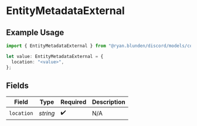 # EntityMetadataExternal

## Example Usage

```typescript
import { EntityMetadataExternal } from "@ryan.blunden/discord/models/components";

let value: EntityMetadataExternal = {
  location: "<value>",
};
```

## Fields

| Field              | Type               | Required           | Description        |
| ------------------ | ------------------ | ------------------ | ------------------ |
| `location`         | *string*           | :heavy_check_mark: | N/A                |